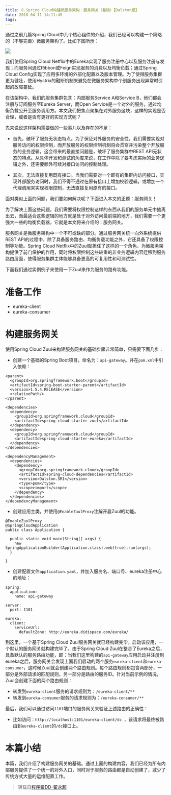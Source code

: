```yaml
---
title: 8.Spring Cloud构建微服务架构：服务网关（基础）【Dalston版】 
date: 2018-04-11 14:11:45
tags:
---
```


通过之前几篇Spring Cloud中几个核心组件的介绍，我们已经可以构建一个简略的（不够完善）微服务架构了。比如下图所示：

![](http://www.wailian.work/images/2018/04/11/-----.png)

我们使用Spring Cloud Netflix中的Eureka实现了服务注册中心以及服务注册与发现；而服务间通过Ribbon或Feign实现服务的消费以及均衡负载；通过Spring Cloud Config实现了应用多环境的外部化配置以及版本管理。为了使得服务集群更为健壮，使用Hystrix的融断机制来避免在微服务架构中个别服务出现异常时引起的故障蔓延。

在该架构中，我们的服务集群包含：内部服务Service A和Service B，他们都会注册与订阅服务至Eureka Server，而Open Service是一个对外的服务，通过均衡负载公开至服务调用方。本文我们把焦点聚集在对外服务这块，这样的实现是否合理，或者是否有更好的实现方式呢？

先来说说这样架构需要做的一些事儿以及存在的不足：

- 首先，破坏了服务无状态特点。为了保证对外服务的安全性，我们需要实现对服务访问的权限控制，而开放服务的权限控制机制将会贯穿并污染整个开放服务的业务逻辑，这会带来的最直接问题是，破坏了服务集群中REST API无状态的特点。从具体开发和测试的角度来说，在工作中除了要考虑实际的业务逻辑之外，还需要额外可续对接口访问的控制处理。

- 其次，无法直接复用既有接口。当我们需要对一个即有的集群内访问接口，实现外部服务访问时，我们不得不通过在原有接口上增加校验逻辑，或增加一个代理调用来实现权限控制，无法直接复用原有的接口。

面对类似上面的问题，我们要如何解决呢？下面进入本文的正题：服务网关！

为了解决上面这些问题，我们需要将权限控制这样的东西从我们的服务单元中抽离出去，而最适合这些逻辑的地方就是处于对外访问最前端的地方，我们需要一个更强大一些的均衡负载器，它就是本文将来介绍的：服务网关。

服务网关是微服务架构中一个不可或缺的部分。通过服务网关统一向外系统提供REST API的过程中，除了具备服务路由、均衡负载功能之外，它还具备了权限控制等功能。Spring Cloud Netflix中的Zuul就担任了这样的一个角色，为微服务架构提供了前门保护的作用，同时将权限控制这些较重的非业务逻辑内容迁移到服务路由层面，使得服务集群主体能够具备更高的可复用性和可测试性。

下面我们通过实例例子来使用一下Zuul来作为服务的路有功能。

# 准备工作

- eureka-client
- eureka-consumer

# 构建服务网关

使用Spring Cloud Zuul来构建服务网关的基础步骤非常简单，只需要下面几步：

- 创建一个基础的Spring Boot项目，命名为：`api-gateway`。并在`pom.xml`中引入依赖：

```
<parent>
  <groupId>org.springframework.boot</groupId>
  <artifactId>spring-boot-starter-parent</artifactId>
  <version>1.5.4.RELEASE</version>
  <relativePath/>
</parent>

<dependencies>
  <dependency>
    <groupId>org.springframework.cloud</groupId>
    <artifactId>spring-cloud-starter-zuul</artifactId>
  </dependency>
  <dependency>
    <groupId>org.springframework.cloud</groupId>
    <artifactId>spring-cloud-starter-eureka</artifactId>
  </dependency>
</dependencies>

<dependencyManagement>
  <dependencies>
    <dependency>
      <groupId>org.springframework.cloud</groupId>
      <artifactId>spring-cloud-dependencies</artifactId>
      <version>Dalston.SR1</version>
      <type>pom</type>
      <scope>import</scope>
    </dependency>
  </dependencies>
</dependencyManagement>
```

- 创建应用主类，并使用`@EnableZuulProxy`注解开启Zuul的功能。

```
@EnableZuulProxy
@SpringCloudApplication
public class Application {

  public static void main(String[] args) {
    new SpringApplicationBuilder(Application.class).web(true).run(args);
  }

}
```

- 创建配置文件`application.yaml`，并加入服务名、端口号、eureka注册中心的地址：

```
spring:
  application:
    name: api-gateway

server:
  port: 1101

eureka:
  client:
    serviceUrl:
      defaultZone: http://eureka.didispace.com/eureka/
```

到这里，一个基于Spring Cloud Zuul服务网关就已经构建完毕。启动该应用，一个默认的服务网关就构建完毕了。由于Spring Cloud Zuul在整合了Eureka之后，具备默认的服务路由功能，即：当我们这里构建的`api-gateway`应用启动并注册到eureka之后，服务网关会发现上面我们启动的两个服务`eureka-client`和`eureka-consumer`，这时候Zuul就会创建两个路由规则。每个路由规则都包含两部分，一部分是外部请求的匹配规则，另一部分是路由的服务ID。针对当前示例的情况，Zuul会创建下面的两个路由规则：

- 转发到`eureka-client`服务的请求规则为：`/eureka-client/**`
- 转发到`eureka-consumer`服务的请求规则为：`/eureka-consumer/**`

最后，我们可以通过访问`1101`端口的服务网关来验证上述路由的正确性：

- 比如访问：`http://localhost:1101/eureka-client/dc `，该请求将最终被路由到`eureka-client`的`/dc`接口上。

# 本篇小结

本篇，我们介绍了构建服务网关的基础。通过上面的构建内容，我们已经为所有内部服务提供了一个统一的对外入口，同时对于服务的路由都是自动创建了，减少了传统方式大量的运维配置工作。

> 转载自[程序猿DD-翟永超](http://blog.didispace.com/)
